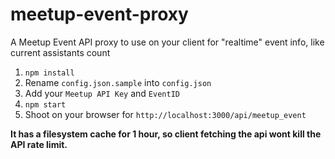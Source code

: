 # meetup-event-proxy
A Meetup Event API proxy to use on your client for "realtime" event info, like current assistants count

1. `npm install`
2. Rename `config.json.sample` into `config.json`
3. Add your `Meetup API Key` and `EventID`
4. `npm start`
5. Shoot on your browser for `http://localhost:3000/api/meetup_event`

**It has a filesystem cache for 1 hour, so client fetching the api wont kill the API rate limit.**
